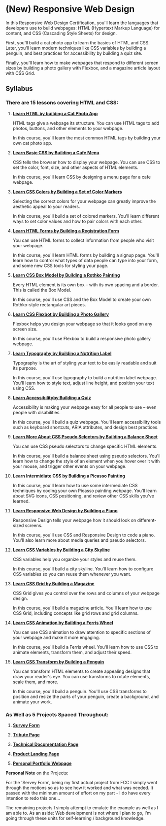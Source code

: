 # (New) Responsive Web Design

In this Responsive Web Design Certification, you'll learn the languages that developers use to build webpages: HTML (Hypertext Markup Language) for content, and CSS (Cascading Style Sheets) for design.

First, you'll build a cat photo app to learn the basics of HTML and CSS. Later, you'll learn modern techniques like CSS variables by building a penguin, and best practices for accessibility by building a quiz site.

Finally, you'll learn how to make webpages that respond to different screen sizes by building a photo gallery with Flexbox, and a magazine article layout with CSS Grid.

## Syllabus

### There are 15 lessons covering HTML and CSS:

1. **[Learn HTML by building a Cat Photo App](./Lessons/001_CatPhotoApp/)**

    HTML tags give a webpage its structure. You can use HTML tags to add photos, buttons, and other elements to your webpage.

    In this course, you'll learn the most common HTML tags by building your own cat photo app.

2. **[Learn Basic CSS by Building a Cafe Menu](./Lessons/002_CafeMenu/)**

    CSS tells the browser how to display your webpage. You can use CSS to set the color, font, size, and other aspects of HTML elements.

    In this course, you'll learn CSS by designing a menu page for a cafe webpage.

3. **[Learn CSS Colors by Building a Set of Color Markers](./Lessons/003_ColouredMarkers/)**

    Selecting the correct colors for your webpage can greatly improve the aesthetic appeal to your readers.

    In this course, you'll build a set of colored markers. You'll learn different ways to set color values and how to pair colors with each other.

4. **[Learn HTML Forms by Building a Registration Form](./Lessons/004_RegistrationForm/)**

    You can use HTML forms to collect information from people who visit your webpage.

    In this course, you'll learn HTML forms by building a signup page. You'll learn how to control what types of data people can type into your form, and some new CSS tools for styling your page.

5. **[Learn CSS Box Model by Building a Rothko Painting](./Lessons/005_RothkoPainting/)**

    Every HTML element is its own box – with its own spacing and a border. This is called the Box Model.

    In this course, you'll use CSS and the Box Model to create your own Rothko-style rectangular art pieces.

6. **[Learn CSS Flexbot by Building a Photo Gallery](./Lessons/006_photoGallery/)**

    Flexbox helps you design your webpage so that it looks good on any screen size.

    In this course, you'll use Flexbox to build a responsive photo gallery webpage.

7. **[Learn Typography by Building a Nutrition Label](./Lessons/007_TypographyNutritionLabel/)**

    Typography is the art of styling your text to be easily readable and suit its purpose.

    In this course, you'll use typography to build a nutrition label webpage. You'll learn how to style text, adjust line height, and position your text using CSS.

8. **[Learn Accessibilityby Building a Quiz](./Lessons/008_AccessibilityQuiz/)**

    Accessibility is making your webpage easy for all people to use – even people with disabilities.

    In this course, you'll build a quiz webpage. You'll learn accessibility tools such as keyboard shortcuts, ARIA attributes, and design best practices.

9. **[Learn More About CSS Pseudo Selectors by Building a Balance Sheet](./Lessons/009_BalanceSheet/)**

    You can use CSS pseudo selectors to change specific HTML elements.

    In this course, you'll build a balance sheet using pseudo selectors. You'll learn how to change the style of an element when you hover over it with your mouse, and trigger other events on your webpage.

10. **[Learn Intermidiate CSS by Building a Picasso Painting](./Lessons/010_PicassoPainting/)**

    In this course, you'll learn how to use some intermediate CSS techniques by coding your own Picasso painting webpage. You'll learn about SVG icons, CSS positioning, and review other CSS skills you've learned.

11. **[Learn Responsive Web Design by Building a Piano](./Lessons/011_BuildingAPiano/)**

    Responsive Design tells your webpage how it should look on different-sized screens.

    In this course, you'll use CSS and Responsive Design to code a piano. You'll also learn more about media queries and pseudo selectors.

12. **[Learn CSS Variables by Building a City Skyline](./Lessons/012_Skyline/)**

    CSS variables help you organize your styles and reuse them.

    In this course, you'll build a city skyline. You'll learn how to configure CSS variables so you can reuse them whenever you want.

13. **[Learn CSS Grid by Building a Magazine](./Lessons/013_Magazine/)**

    CSS Grid gives you control over the rows and columns of your webpage design.

    In this course, you'll build a magazine article. You'll learn how to use CSS Grid, including concepts like grid rows and grid columns.


14. **[Learn CSS Animation by Building a Ferris Wheel](./Lessons/014_FerrisWheel/)**

    You can use CSS animation to draw attention to specific sections of your webpage and make it more engaging.

    In this course, you'll build a Ferris wheel. You'll learn how to use CSS to animate elements, transform them, and adjust their speed.

15. **[Learn CSS Transform by Building a Penguin](./Lessons/015_BuildPenguin/)**

    You can transform HTML elements to create appealing designs that draw your reader's eye. You can use transforms to rotate elements, scale them, and more.

    In this course, you'll build a penguin. You'll use CSS transforms to position and resize the parts of your penguin, create a background, and animate your work.


### As Well as 5 Projects Spaced Throughout:

1. **[Survey Form](./Projects/001_SurveyForm/)**

2. **[Tribute Page](./Projects/002_TributePage/)**

3. **[Technical Documentation Page](./Projects/003_TechnicalDocumentationPage/)**

4. **[Product Landing Page](./Projects/004_ProductLandingPage/)**

5. **[Personal Portfolio Webpage](./Projects/005_PersonalPortfolioWebpage/)**

**Personal Note** on the Projects:

For the 'Servey Form', being my first actual project from FCC I simply went through the motions so as to see how it worked and what was needed. It passed with the minimum amount of effort on my part - I do have every intention to redo this one...

The remaining projects I simply attempt to emulate the example as well as I am able to. As an aside: Web development is not where I plan to go, I'm going through these units for self-learning / background knowledge.